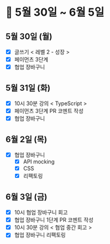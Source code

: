 # 🐯 5월 30일 ~ 6월 5일

## 5월 30일 (월)

- [x] 글쓰기 < 레벨 2 - 성장 >
- [x] 페이먼츠 3단계
- [x] 협업 장바구니

## 5월 31일 (화)

- [x] 10시 30분 강의 < TypeScript >
- [x] 페이먼츠 3단계 PR 코멘트 작성
- [x] 협업 장바구니

## 6월 2일 (목)

- [x] 협업 장바구니
  - [x] API mocking
  - [x] CSS
  - [x] 리팩토링

## 6월 3일 (금)

- [x] 10시 협업 장바구니 회고
- [x] 협업 장바구니 1단계 PR 코멘트 작성
- [x] 10시 30분 강의 < 협업 중간 회고 >
- [x] 협업 장바구니 리팩토링
